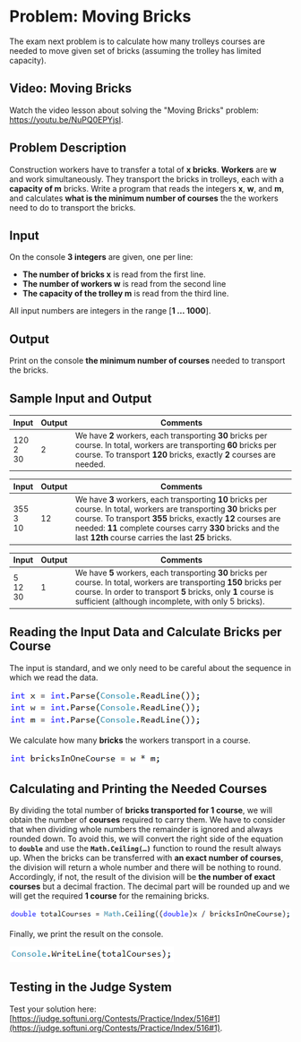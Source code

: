 # Problem: Moving Bricks

The exam next problem is to calculate how many trolleys courses are needed to move given set of bricks (assuming the trolley has limited capacity).

## Video: Moving Bricks

Watch the video lesson about solving the "Moving Bricks" problem: https://youtu.be/NuPQ0EPYjsI.

## Problem Description

Construction workers have to transfer a total of **x bricks**. **Workers** are **w** and work simultaneously. They transport the bricks in trolleys, each with a **capacity of m** bricks. Write a program that reads the integers **x**, **w**, and **m**, and calculates **what is the minimum number of courses** the the workers need to do to transport the bricks.

## Input

On the console **3 integers** are given, one per line:
 * **The number of bricks x** is read from the first line.
 * **The number of workers w** is read from the second line
 * **The capacity of the trolley m** is read from the third line.

All input numbers are integers in the range [**1 … 1000**].

## Output

Print on the console **the minimum number of courses** needed to transport the bricks.

## Sample Input and Output

| Input | Output | Comments |
|----|----|----|
|120<br>2<br>30|2|We have **2** workers, each transporting **30** bricks per course. In total, workers are transporting **60** bricks per course. To transport **120** bricks, exactly **2** courses are needed.|

| Input | Output | Comments |
|----|----|----|
|355<br>3<br>10|12|We have **3** workers, each transporting **10** bricks per course. In total, workers are transporting **30** bricks per course. To transport **355** bricks, exactly **12** courses are needed: **11** complete courses carry **330** bricks and the last **12th** course carries the last **25** bricks.|

| Input | Output | Comments |
|----|----|----|
|5<br>12<br>30|1|We have **5** workers, each transporting **30** bricks per course. In total, workers are transporting **150** bricks per course. In order to transport **5** bricks, only **1** course is sufficient (although incomplete, with only 5 bricks).|

## Reading the Input Data and Calculate Bricks per Course

The input is standard, and we only need to be careful about the sequence in which we read the data.

![](/assets/chapter-8-1-images/02.Bricks-01.png)

We calculate how many **bricks** the workers transport in a course.

![](/assets/chapter-8-1-images/02.Bricks-02.png)

## Calculating and Printing the Needed Courses

By dividing the total number of **bricks transported for 1 course**, we will obtain the number of **courses** required to carry them. We have to consider that when dividing whole numbers the remainder is ignored and always rounded down. To avoid this, we will convert the right side of the equation to **`double`** and use the **`Math.Ceiling(…)`** function to round the result always up. When the bricks can be transferred with **an exact number of courses**, the division will return a whole number and there will be nothing to round. Accordingly, if not, the result of the division will be **the number of exact courses** but a decimal fraction. The decimal part will be rounded up and we will get the required **1 course** for the remaining bricks.

![](/assets/chapter-8-1-images/02.Bricks-03.png)

Finally, we print the result on the console.

![](/assets/chapter-8-1-images/02.Bricks-04.png)

## Testing in the Judge System

Test your solution here: [https://judge.softuni.org/Contests/Practice/Index/516#1](https://judge.softuni.org/Contests/Practice/Index/516#1).

